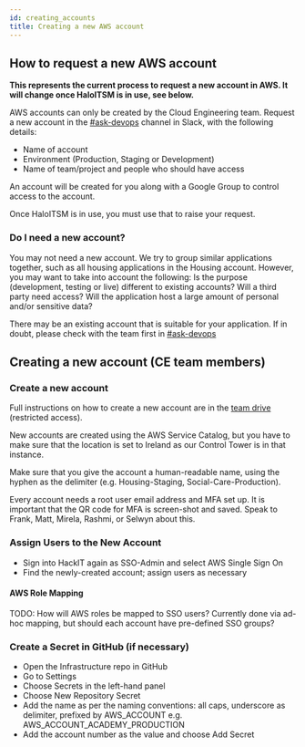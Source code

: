 ```yaml
---
id: creating_accounts
title: Creating a new AWS account
---
```

## How to request a new AWS account

**This represents the current process to request a new account in AWS. It will change once HaloITSM is in use, see below.**

AWS accounts can only be created by the Cloud Engineering team. Request a new account in the [#ask-devops](https://hackit-lbh.slack.com/archives/C01FX9ERRSL) channel in Slack, with the following details:
- Name of account
- Environment (Production, Staging or Development)
- Name of team/project and people who should have access


An account will be created for you along with a Google Group to control access to the account.

Once HaloITSM is in use, you must use that to raise your request. 

### Do I need a new account?
You may not need a new account. We try to group similar applications together, such as all housing applications in the Housing account. However, you may want to take into account the following:
Is the purpose (development, testing or live) different to existing accounts?
Will a third party need access?
Will the application host a large amount of personal and/or sensitive data?

There may be an existing account that is suitable for your application. If in doubt, please check with the team first in [#ask-devops](https://hackit-lbh.slack.com/archives/C01FX9ERRSL)

## Creating a new account (CE team members)

### Create a new account

Full instructions on how to create a new account are in the [team drive](https://docs.google.com/document/d/1JEaLgCDx5-j9Vo0whBwBYzUd5ZSjV5Q5WauyKLTAB48/edit#) (restricted access). 

New accounts are created using the AWS Service Catalog, but you have to make sure that the location is set to Ireland as our Control Tower is in that instance. 

Make sure that you give the account a human-readable name, using the hyphen as the delimiter (e.g. Housing-Staging, Social-Care-Production).

Every account needs a root user email address and MFA set up. It is important that the QR code for MFA is screen-shot and saved. Speak to Frank, Matt, Mirela, Rashmi, or Selwyn about this. 

### Assign Users to the New Account
- Sign into HackIT again as SSO-Admin and select AWS Single Sign On
- Find the newly-created account; assign users as necessary

#### AWS Role Mapping
TODO: How will AWS roles be mapped to SSO users? Currently done via ad-hoc mapping, but should each account have pre-defined SSO groups?

### Create a Secret in GitHub (if necessary)
- Open the Infrastructure repo in GitHub
- Go to Settings
- Choose Secrets in the left-hand panel
- Choose New Repository Secret
- Add the name as per the naming conventions: all caps, underscore as delimiter, prefixed by AWS_ACCOUNT e.g. AWS_ACCOUNT_ACADEMY_PRODUCTION
- Add the account number as the value and choose Add Secret
